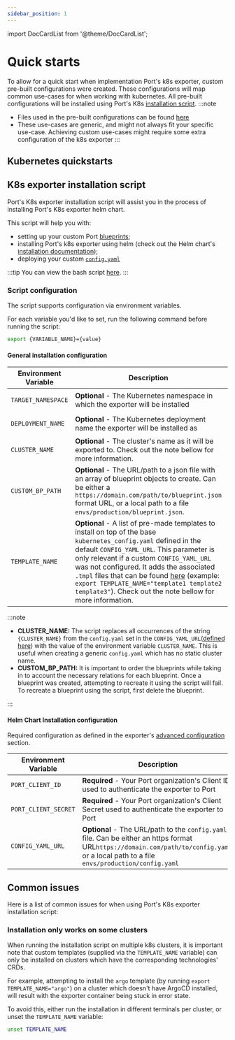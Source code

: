 ```yaml
---
sidebar_position: 1
---
```


import DocCardList from '@theme/DocCardList';

# Quick starts

To allow for a quick start when implementation Port's k8s exporter, custom pre-built configurations were created. These configurations will map common use-cases for when working with kubernetes.
All pre-built configurations will be installed using Port's K8s [installation script](./quick-start.md#k8s-exporter-installation-script).
:::note

- Files used in the pre-built configurations can be found [here](https://github.com/port-labs/template-assets/tree/main/kubernetes)
- These use-cases are generic, and might not always fit your specific use-case. Achieving custom use-cases might require some extra configuration of the k8s exporter
  :::

## Kubernetes quickstarts

<DocCardList/>

## K8s exporter installation script

Port's K8s exporter installation script will assist you in the process of installing Port's K8s exporter helm chart.

This script will help you with:

- setting up your custom Port [blueprints](../../define-your-data-model/setup-blueprint/);
- installing Port's k8s exporter using helm (check out the Helm chart's [installation documentation](../kubernetes.md#installation));
- deploying your custom [`config.yaml`](../kubernetes.md#exporter-configyml-file)

:::tip
You can view the bash script [here](https://github.com/port-labs/template-assets/blob/main/kubernetes/install.sh).
:::

### Script configuration

The script supports configuration via environment variables.

For each variable you'd like to set, run the following command before running the script:

```bash showLineNumbers
export {VARIABLE_NAME}={value}
```

#### General installation configuration

| Environment Variable | Description                                                                                                                                                                                                                                                                                                                                                                                                                                                                        | Default             |
| -------------------- | ---------------------------------------------------------------------------------------------------------------------------------------------------------------------------------------------------------------------------------------------------------------------------------------------------------------------------------------------------------------------------------------------------------------------------------------------------------------------------------- | ------------------- |
| `TARGET_NAMESPACE`   | **Optional** - The Kubernetes namespace in which the exporter will be installed                                                                                                                                                                                                                                                                                                                                                                                                    | `port-k8s-exporter` |
| `DEPLOYMENT_NAME`    | **Optional** - The Kubernetes deployment name the exporter will be installed as                                                                                                                                                                                                                                                                                                                                                                                                    | `port-k8s-exporter` |
| `CLUSTER_NAME`       | **Optional** - The cluster's name as it will be exported to. Check out the note bellow for more information.                                                                                                                                                                                                                                                                                                                                                                       | `my-cluster`        |
| `CUSTOM_BP_PATH`     | **Optional** - The URL/path to a json file with an array of blueprint objects to create. Can be either a `https://domain.com/path/to/blueprint.json` format URL, or a local path to a file `envs/production/blueprint.json`.                                                                                                                                                                                                                                                       |                     |
| `TEMPLATE_NAME`      | **Optional** - A list of pre-made templates to install on top of the base `kubernetes_config.yaml` defined in the default `CONFIG_YAML_URL`. This parameter is only relevant if a custom `CONFIG_YAML_URL` was not configured. It adds the associated `.tmpl` files that can be found [here](https://github.com/port-labs/template-assets/tree/main/kubernetes) (example: `export TEMPLATE_NAME="template1 template2 template3"`). Check out the note bellow for more information. |                     |

:::note

- **CLUSTER_NAME:** The script replaces all occurrences of the string `{CLUSTER_NAME}` from the `config.yaml` set in the `CONFIG_YAML_URL`([defined here](./full-kubernetes-exporter.md#helm-chart-installation-configuration)) with the value of the environment variable `CLUSTER_NAME`. This is useful when creating a generic `config.yaml` which has no static cluster name.
- **CUSTOM_BP_PATH:** It is important to order the blueprints while taking in to account the necessary relations for each blueprint. Once a blueprint was created, attempting to recreate it using the script will fail. To recreate a blueprint using the script, first delete the blueprint.

:::

#### Helm Chart Installation configuration

Required configuration as defined in the exporter's [advanced configuration](https://docs.getport.io/build-your-software-catalog/sync-data-to-catalog/kubernetes/advanced#required-configuration) section.

| Environment Variable | Description                                                                                                                                                                               | Default                                                                                    |
| -------------------- | ----------------------------------------------------------------------------------------------------------------------------------------------------------------------------------------- | ------------------------------------------------------------------------------------------ |
| `PORT_CLIENT_ID`     | **Required** - Your Port organization's Client ID used to authenticate the exporter to Port                                                                                               |                                                                                            |
| `PORT_CLIENT_SECRET` | **Required** - Your Port organization's Client Secret used to authenticate the exporter to Port                                                                                           |                                                                                            |
| `CONFIG_YAML_URL`    | **Optional** - The URL/path to the `config.yaml` file. Can be either an https format URL`https://domain.com/path/to/config.yaml`, or a local path to a file `envs/production/config.yaml` | `https://github.com/port-labs/template-assets/blob/main/kubernetes/kubernetes_config.yaml` |

## Common issues

Here is a list of common issues for when using Port's K8s exporter installation script:

### Installation only works on some clusters

When running the installation script on multiple k8s clusters, it is important note that custom templates (supplied via the `TEMPLATE_NAME` variable) can only be installed on clusters which have the corresponding technologies' CRDs.

For example, attempting to install the `argo` template (by running `export TEMPLATE_NAME="argo"`) on a cluster which doesn't have ArgoCD installed, will result with the exporter container being stuck in error state.

To avoid this, either run the installation in different terminals per cluster, or unset the `TEMPLATE_NAME` variable:

```bash showLineNumbers
unset TEMPLATE_NAME
```
